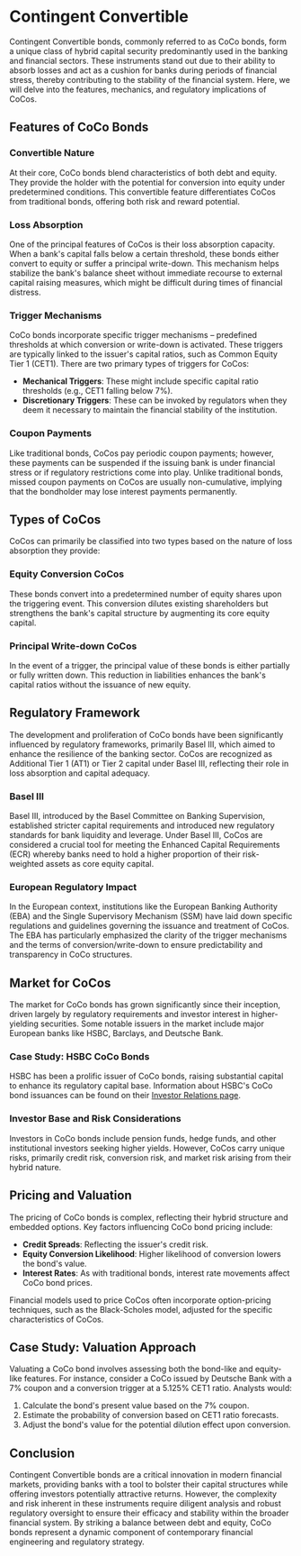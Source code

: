 # Contingent Convertible

Contingent Convertible bonds, commonly referred to as CoCo bonds, form a unique class of hybrid capital security predominantly used in the banking and financial sectors. These instruments stand out due to their ability to absorb losses and act as a cushion for banks during periods of financial stress, thereby contributing to the stability of the financial system. Here, we will delve into the features, mechanics, and regulatory implications of CoCos.

## Features of CoCo Bonds

### Convertible Nature
At their core, CoCo bonds blend characteristics of both debt and equity. They provide the holder with the potential for conversion into equity under predetermined conditions. This convertible feature differentiates CoCos from traditional bonds, offering both risk and reward potential.

### Loss Absorption
One of the principal features of CoCos is their loss absorption capacity. When a bank's capital falls below a certain threshold, these bonds either convert to equity or suffer a principal write-down. This mechanism helps stabilize the bank's balance sheet without immediate recourse to external capital raising measures, which might be difficult during times of financial distress.

### Trigger Mechanisms
CoCo bonds incorporate specific trigger mechanisms – predefined thresholds at which conversion or write-down is activated. These triggers are typically linked to the issuer's capital ratios, such as Common Equity Tier 1 (CET1). There are two primary types of triggers for CoCos:
- **Mechanical Triggers**: These might include specific capital ratio thresholds (e.g., CET1 falling below 7%).
- **Discretionary Triggers**: These can be invoked by regulators when they deem it necessary to maintain the financial stability of the institution.

### Coupon Payments
Like traditional bonds, CoCos pay periodic coupon payments; however, these payments can be suspended if the issuing bank is under financial stress or if regulatory restrictions come into play. Unlike traditional bonds, missed coupon payments on CoCos are usually non-cumulative, implying that the bondholder may lose interest payments permanently.

## Types of CoCos

CoCos can primarily be classified into two types based on the nature of loss absorption they provide:

### Equity Conversion CoCos
These bonds convert into a predetermined number of equity shares upon the triggering event. This conversion dilutes existing shareholders but strengthens the bank's capital structure by augmenting its core equity capital.

### Principal Write-down CoCos
In the event of a trigger, the principal value of these bonds is either partially or fully written down. This reduction in liabilities enhances the bank's capital ratios without the issuance of new equity.

## Regulatory Framework

The development and proliferation of CoCo bonds have been significantly influenced by regulatory frameworks, primarily Basel III, which aimed to enhance the resilience of the banking sector. CoCos are recognized as Additional Tier 1 (AT1) or Tier 2 capital under Basel III, reflecting their role in loss absorption and capital adequacy.

### Basel III
Basel III, introduced by the Basel Committee on Banking Supervision, established stricter capital requirements and introduced new regulatory standards for bank liquidity and leverage. Under Basel III, CoCos are considered a crucial tool for meeting the Enhanced Capital Requirements (ECR) whereby banks need to hold a higher proportion of their risk-weighted assets as core equity capital.

### European Regulatory Impact
In the European context, institutions like the European Banking Authority (EBA) and the Single Supervisory Mechanism (SSM) have laid down specific regulations and guidelines governing the issuance and treatment of CoCos. The EBA has particularly emphasized the clarity of the trigger mechanisms and the terms of conversion/write-down to ensure predictability and transparency in CoCo structures.

## Market for CoCos

The market for CoCo bonds has grown significantly since their inception, driven largely by regulatory requirements and investor interest in higher-yielding securities. Some notable issuers in the market include major European banks like HSBC, Barclays, and Deutsche Bank.

### Case Study: HSBC CoCo Bonds
HSBC has been a prolific issuer of CoCo bonds, raising substantial capital to enhance its regulatory capital base. Information about HSBC's CoCo bond issuances can be found on their [Investor Relations page](https://www.hsbc.com/investors).

### Investor Base and Risk Considerations
Investors in CoCo bonds include pension funds, hedge funds, and other institutional investors seeking higher yields. However, CoCos carry unique risks, primarily credit risk, conversion risk, and market risk arising from their hybrid nature.

## Pricing and Valuation

The pricing of CoCo bonds is complex, reflecting their hybrid structure and embedded options. Key factors influencing CoCo bond pricing include:
- **Credit Spreads**: Reflecting the issuer's credit risk.
- **Equity Conversion Likelihood**: Higher likelihood of conversion lowers the bond's value.
- **Interest Rates**: As with traditional bonds, interest rate movements affect CoCo bond prices.

Financial models used to price CoCos often incorporate option-pricing techniques, such as the Black-Scholes model, adjusted for the specific characteristics of CoCos.

## Case Study: Valuation Approach
Valuating a CoCo bond involves assessing both the bond-like and equity-like features. For instance, consider a CoCo issued by Deutsche Bank with a 7% coupon and a conversion trigger at a 5.125% CET1 ratio. Analysts would:
1. Calculate the bond's present value based on the 7% coupon.
2. Estimate the probability of conversion based on CET1 ratio forecasts.
3. Adjust the bond's value for the potential dilution effect upon conversion.

## Conclusion

Contingent Convertible bonds are a critical innovation in modern financial markets, providing banks with a tool to bolster their capital structures while offering investors potentially attractive returns. However, the complexity and risk inherent in these instruments require diligent analysis and robust regulatory oversight to ensure their efficacy and stability within the broader financial system. By striking a balance between debt and equity, CoCo bonds represent a dynamic component of contemporary financial engineering and regulatory strategy.